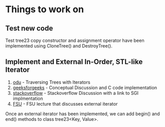 Things to work on
=================

Test new code
-------------

Test tree23 copy constructor and assignment operator have been implemented using CloneTree() and DestroyTree(). 

Implement and External In-Order, STL-like Iterator
--------------------------------------------------

1. [odu] - Traversing Trees with Iterators
2. [geeksforgeeks] - Conceptual Discussion and C code implementation
3. [stackoverflow] - Stackoverflow Discussion with a link to SGI implmentation 
4. [FSU] - FSU lecture that discusses external iterator

[odu]: <https://secweb.cs.odu.edu/~zeil/cs361/web/website/Lectures/treetraversal/page/treetraversal.html "Q & A Socratic-type discussion">
[geeksforgeeks]: <http://www.geeksforgeeks.org/inorder-tree-traversal-without-recursion/>
[stackoverflow]: <http://stackoverflow.com/questions/12684191/implementing-an-iterator-over-binary-or-arbitrary-tree-using-c-11>
[FSU]: <http://www.cs.fsu.edu/~lacher/courses/COP4530/lectures/binary_search_trees3/index.html?$$$slide05i.html$$$>

Once an external iterator has been implemented, we can add begin() and end() methods to class tree23<Key, Value>.
